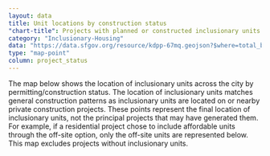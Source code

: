 ```yaml
---
layout: data
title: Unit locations by construction status
"chart-title": Projects with planned or constructed inclusionary units 
category: "Inclusionary-Housing"
data: "https://data.sfgov.org/resource/kdpp-67mq.geojson?$where=total_bmrs_in_this_building_or_phase%3E0"
type: "map-point"
column: project_status
---
```


The map below shows the location of inclusionary units across the city by permitting/construction status. The location of inclusionary units matches general construction patterns as inclusionary units are located on or nearby private construction projects. These points represent the final location of inclusionary units, not the principal projects that may have generated them. For example, if a residential project chose to include affordable units through the off-site option, only the off-site units are represented below. This map excludes projects without inclusionary units.
